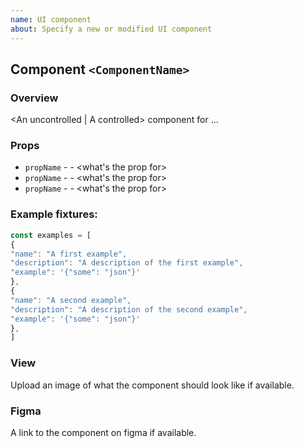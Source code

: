 ```yaml
---
name: UI component 
about: Specify a new or modified UI component
---
```


## Component `<ComponentName>`

### Overview

<An uncontrolled | A controlled> component for <doing a thing>...

### Props

- `propName` - <propType> - <what's the prop for>
- `propName` - <propType> - <what's the prop for>
- `propName` - <propType> - <what's the prop for>

### Example fixtures:
```js
const examples = [
{
"name": "A first example",
"description": "A description of the first example",
"example": '{"some": "json"}'
},
{
"name": "A second example",
"description": "A description of the second example",
"example": '{"some": "json"}'
},
]
```

### View

Upload an image of what the component should look like if available.

### Figma

A link to the component on figma if available.


